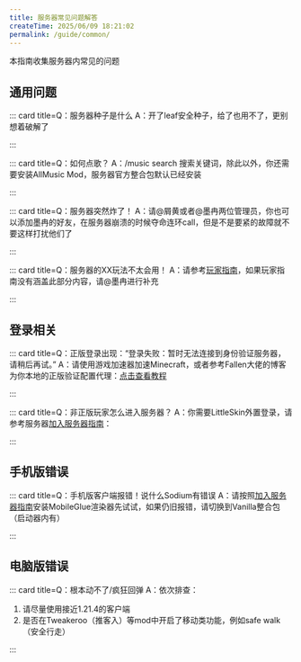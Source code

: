```yaml
---
title: 服务器常见问题解答
createTime: 2025/06/09 18:21:02
permalink: /guide/common/
---
```



本指南收集服务器内常见的问题

## 通用问题

::: card title=Q：服务器种子是什么
A：开了leaf安全种子，给了也用不了，更别想着破解了

:::

::: card title=Q：如何点歌？
A：/music search 搜索关键词，除此以外，你还需要安装AllMusic Mod，服务器官方整合包默认已经安装

:::

::: card title=Q：服务器突然炸了！
A：请@屑黄或者@墨冉两位管理员，你也可以添加墨冉的好友，在服务器崩溃的时候夺命连环call，但是不是要紧的故障就不要这样打扰他们了

:::

::: card title=Q：服务器的XX玩法不太会用！
A：请参考[玩家指南](/guide/)，如果玩家指南没有涵盖此部分内容，请@墨冉进行补充

:::

## 登录相关
::: card title=Q：正版登录出现：“登录失败：暂时无法连接到身份验证服务器，请稍后再试。”
A：请使用游戏加速器加速Minecraft，或者参考Fallen大佬的博客为你本地的正版验证配置代理：[点击查看教程](https://blog.fallenbreath.me/zh-CN/2025/minecraft-service-proxy/)

:::

::: card title=Q：非正版玩家怎么进入服务器？
A：你需要LittleSkin外置登录，请参考服务器[加入服务器指南](/guide/newbie/joinServer/)：

:::

## 手机版错误

::: card title=Q：手机版客户端报错！说什么Sodium有错误
A：请按照[加入服务器指南](/guide/newbie/joinServer/)安装MobileGlue渲染器先试试，如果仍旧报错，请切换到Vanilla整合包（启动器内有）

:::


## 电脑版错误
::: card title=Q：根本动不了/疯狂回弹
A：依次排查：
1. 请尽量使用接近1.21.4的客户端
2. 是否在Tweakeroo（推客入）等mod中开启了移动类功能，例如safe walk（安全行走）

:::